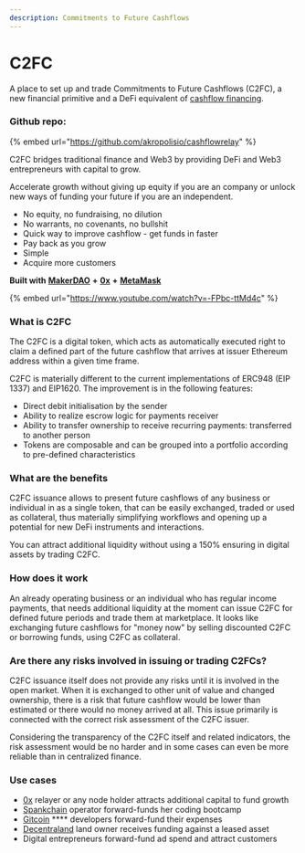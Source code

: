 ```yaml
---
description: Commitments to Future Cashflows
---
```


# C2FC

A place to set up and trade Commitments to Future Cashflows (C2FC), a new financial primitive and a DeFi equivalent of [cashflow financing](https://www.investopedia.com/terms/c/cash-flow-financing.asp).

### Github repo:

{% embed url="https://github.com/akropolisio/cashflowrelay" %}

C2FC bridges traditional finance and Web3 by providing DeFi and Web3 entrepreneurs with capital to grow.

Accelerate growth without giving up equity if you are an company or unlock new ways of funding your future if you are an independent.

* No equity, no fundraising, no dilution
* No warrants, no covenants, no bullshit
* Quick way to improve cashflow - get funds in faster
* Pay back as you grow
* Simple
* Acquire more customers

**Built with** [**MakerDAO**](https://makerdao.com) **+** [**0x**](http://0x.org) **+** [**MetaMask**](https://metamask.io)

{% embed url="https://www.youtube.com/watch?v=-FPbc-ttMd4c" %}

### What is C2FC <a href="#what-is-c2fc" id="what-is-c2fc"></a>

The C2FC is a digital token, which acts as automatically executed right to claim a defined part of the future cashflow that arrives at issuer Ethereum address within a given time frame.

C2FC is materially different to the current implementations of ERC948 (EIP 1337) and EIP1620. The improvement is in the following features:

* Direct debit initialisation by the sender
* Ability to realize escrow logic for payments receiver
* Ability to transfer ownership to receive recurring payments: transferred to another person
* Tokens are composable and can be grouped into a portfolio according to pre-defined characteristics

### What are the benefits <a href="#what-are-the-benefits" id="what-are-the-benefits"></a>

C2FC issuance allows to present future cashflows of any business or individual in as a single token, that can be easily exchanged, traded or used as collateral, thus materially simplifying workflows and opening up a potential for new DeFi instruments and interactions.

You can attract additional liquidity without using a 150% ensuring in digital assets by trading C2FC.

### How does it work <a href="#how-does-it-work" id="how-does-it-work"></a>

An already operating business or an individual who has regular income payments, that needs additional liquidity at the moment can issue C2FC for defined future periods and trade them at marketplace. It looks like exchanging future cashflows for "money now" by selling discounted C2FC or borrowing funds, using C2FC as collateral.

### Are there any risks involved in issuing or trading C2FCs? <a href="#are-there-any-risks-involved-in-issuing-or-trading-c2fcs" id="are-there-any-risks-involved-in-issuing-or-trading-c2fcs"></a>

C2FC issuance itself does not provide any risks until it is involved in the open market. When it is exchanged to other unit of value and changed ownership, there is a risk that future cashflow would be lower than estimated or there would no money arrived at all. This issue primarily is connected with the correct risk assessment of the C2FC issuer.

Considering the transparency of the C2FC itself and related indicators, the risk assessment would be no harder and in some cases can even be more reliable than in centralized finance.

### Use cases <a href="#use-cases" id="use-cases"></a>

* [0x](http://0x.org) relayer or any node holder attracts additional capital to fund growth
* [Spankchain](https://spankchain.com) operator forward-funds her coding bootcamp
* [Gitcoin](https://gitcoin.co) **** developers forward-fund their expenses
* [Decentraland](https://decentraland.org) land owner receives funding against a leased asset
* Digital entrepreneurs forward-fund ad spend and attract customers
